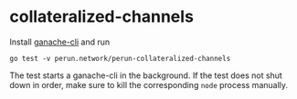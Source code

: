 # collateralized-channels

Install [ganache-cli](https://github.com/trufflesuite/ganache-cli) and run
```
go test -v perun.network/perun-collateralized-channels
```

The test starts a ganache-cli in the background. If the test does not shut down in order, make sure to kill the corresponding `node` process manually.
